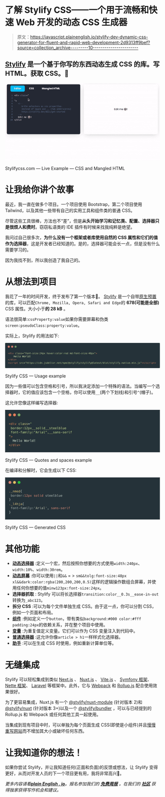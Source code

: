 # 了解 Stylify CSS——一个用于流畅和快速 Web 开发的动态 CSS 生成器

> 原文：<https://javascript.plainenglish.io/stylify-dev-dynamic-css-generator-for-fluent-and-rapid-web-development-2d9313ff9bef?source=collection_archive---------10----------------------->

## [Stylify](https://stylifycss.com) 是一个基于你写的东西动态生成 CSS 的库。写 HTML。获取 CSS。🚀

![](img/acbf04524ba2f18a35d8db86fd2886b3.png)

Stylifycss.com — Live Example — CSS and Mangled HTML

# 让我给你讲个故事

最近，我一直在做多个项目。一个项目使用 Bootstrap，第二个项目使用 Tailwind，以及其他一些带有自己的实用工具和组件类的普通 CSS。

尽管这些工具很棒，方法也不“差”，但是**从头开始学习和记忆类、配置、选择器只是很烦人和费时**。窃窃私语类的 IDE 插件有时候来找我纯粹是绝望。

我问过自己很多次，**为什么没有一个框架或者库使用自然的 CSS 属性和它们的值作为选择器**，这是开发者已经知道的。是的，选择器可能会长一点，但是没有什么需要学习的。

因为我找不到，所以我创造了我自己的。

# 从想法到项目

我花了一年的时间开发，终于发布了第一个版本🎉。
[Stylify](https://stylifycss.com) 是一个自带[原生预置](https://stylifycss.com/docs/stylify/native-preset)的库，可以匹配`Chrome, Mozilla, Opera, Safari and Edge`的 **678(可能是全部)** CSS 属性。大小小于**的 28 kB** 。

语法很简单:`cssProperty:value`如果你需要屏幕和伪类`screen:pseudoClass:property:value`。

实际上，Stylify 的用法如下:

![](img/5992537931f353d0b45477a264b563ba.png)

Stylify CSS — Usage example

因为一些值可以包含空格和引号，所以我决定添加一个特殊的语法。当编写一个选择器时，它的值应该包含一个空格，你可以使用`__`(两个下划线)和引号`^`(帽子)。

这允许您像这样编写选择器:

![](img/8411c941703722f2f81c62f855cecbf2.png)

Stylify CSS — Quotes and spaces example

在编译和分解时，它会生成以下 CSS:

![](img/d224aaac7ac091eb7677bac2aecb9ea1.png)

Stylify CSS — Generated CSS

# 其他功能

*   [**动态选择器**](https://stylifycss.com/docs/stylify/compiler#macros) :定义一个宏，然后按照你想要的方式使用`width:240px`、`width:10%`、`width:30rem`。
*   [**动态屏幕**](https://stylifycss.com/docs/stylify/compiler#logical-operands-in-screens) :你可以使用`||`和`&&` = > `sm&&tolg:font-size:48px xl&&dark:color:rgba(200,200,200,0.5)`这样的逻辑操作数组合屏幕，并使用任何你想要的值`minw123px:font-size:24px`。
*   **选择器抓取** : Stylify 可以将长选择器`transition:color__0.3s__ease-in-out`转换为`_abc123`。
*   **拆分 CSS** :可以为每个文件单独生成 CSS。由于这一点，你可以分割 CSS，例如一个页面和布局。
*   [**组件**](https://stylifycss.com/docs/stylify/compiler#components) :例如定义一个`button`，带有类似`background:#000 color:#fff padding:24px`的依赖关系，并在整个项目中使用。
*   [**变量**](https://stylifycss.com/docs/stylify/compiler#variables) :为重复值定义变量。它们可以作为 CSS 变量注入到代码中。
*   [**普通选择器**](https://stylifycss.com/docs/stylify/compiler#plainselectors) :这允许你像`article > h1`一样样式化选择器。
*   [**助手**](https://stylifycss.com/docs/stylify/compiler#helpers) :可以在生成 CSS 时使用，例如重新计算单位等。

# 无缝集成

Stylify 可以轻松集成到类似 [Next.js](https://stylifycss.com/docs/integrations/nextjs) 、 [Nuxt.js](https://stylifycss.com/docs/integrations/nuxtjs) 、 [Vite.js](https://stylifycss.com/docs/integrations/vitejs) 、 [Symfony 框架](https://stylifycss.com/docs/integrations/symfony)、 [Nette 框架](https://stylifycss.com/docs/integrations/nette)、 [Laravel](https://stylifycss.com/docs/integrations/laravel) 等框架中。此外，它与 [Webpack](https://stylifycss.com/docs/integrations/webpack) 和 [Rollup.js](https://stylifycss.com/docs/integrations/rollupjs) 配合使用效果很好。

为了更容易集成，Nuxt.js 有一个 [@stylify/nuxt-module](https://stylifycss.com/docs/nuxt-module) (针对版本 2)和 [@stylify/nuxt](https://stylifycss.com/docs/nuxt) (针对版本 3+)以及一个 [@stylify/bundler](https://stylifycss.com/docs/bundler/installation-and-usage) ，可以与已经提到的 Rollup.js 和 Webpack 或任何其他工具一起使用。

当集成到现有项目中时，可以单独为每个页面生成 CSS(即使是小组件)并且[慢慢重写网站](https://stylifycss.com/docs/get-started/migrating-to-stylify)而不增加其大小或破坏任何东西。

# 让我知道你的想法！

如果你尝试 Stylify，并让我知道任何(正面和负面)的反馈或想法，让 Stylify 变得更好，从而对开发人员的下一个项目更有用，我将非常高兴🙂。

*更多内容请看*[***plain English . io***](http://plainenglish.io/)*。报名参加我们的* [***免费周报***](http://newsletter.plainenglish.io/) *。在我们的* [***社区***](https://discord.gg/GtDtUAvyhW) *获得独家获得写作机会和建议。*